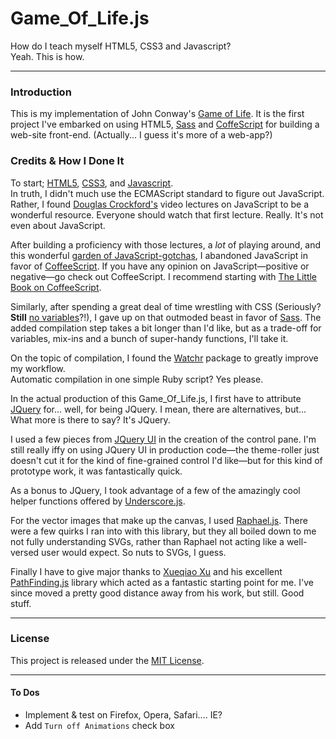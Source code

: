 # Game\_Of\_Life.js #
How do I teach myself HTML5, CSS3 and Javascript?  
Yeah. This is how.

-----

### Introduction ###
This is my implementation of John Conway's [Game of Life](http://en.wikipedia.org/wiki/Conway's_Game_of_Life). It is the first project I've embarked on using HTML5, [Sass](http://sass-lang.com/) and [CoffeScript](http://coffeescript.org/) for building a web-site front-end. (Actually... I guess it's more of a web-app?)

### Credits & How I Done It ###
To start; [HTML5](http://www.quackit.com/html_5/tags/), [CSS3](http://www.w3schools.com/cssref/default.asp), and [Javascript](http://www.ecmascript.org/).  
In truth, I didn't much use the ECMAScript standard to figure out JavaScript. Rather, I found [Douglas Crockford's](http://yuiblog.com/crockford/) video lectures on JavaScript to be a wonderful resource. Everyone should watch that first lecture. Really. It's not even about JavaScript.

After building a proficiency with those lectures, a _lot_ of playing around, and this wonderful [garden of JavaScript-gotchas](http://bonsaiden.github.com/JavaScript-Garden/), I abandoned JavaScript in favor of [CoffeeScript](http://coffeescript.org/). If you have any opinion on JavaScript&mdash;positive or negative&mdash;go check out CoffeeScript. I recommend starting with [The Little Book on CoffeeScript](http://arcturo.github.com/library/coffeescript/).

Similarly, after spending a great deal of time wrestling with CSS (Seriously? **Still** [no variables](http://s3.amazonaws.com/kym-assets/photos/images/original/000/000/578/1234931504682.jpg)?!), I gave up on that outmoded beast in favor of [Sass](http://sass-lang.com/). The added compilation step takes a bit longer than I'd like, but as a trade-off for variables, mix-ins and a bunch of super-handy functions, I'll take it.

On the topic of compilation, I found the [Watchr](https://github.com/mynyml/watchr) package to greatly improve my workflow.  
Automatic compilation in one simple Ruby script? Yes please.

In the actual production of this Game_Of_Life.js, I first have to attribute [JQuery](http://jquery.com/) for... well, for being JQuery. I mean, there are alternatives, but... What more is there to say? It's JQuery.

I used a few pieces from [JQuery UI](http://jqueryui.com/) in the creation of the control pane. I'm still really iffy on using JQuery UI in production code&mdash;the theme-roller just doesn't cut it for the kind of fine-grained control I'd like&mdash;but for this kind of prototype work, it was fantastically quick.

As a bonus to JQuery, I took advantage of a few of the amazingly cool helper functions offered by [Underscore.js](http://documentcloud.github.com/underscore/).

For the vector images that make up the canvas, I used [Raphael.js](http://raphaeljs.com/). There were a few quirks I ran into with this library, but they all boiled down to me not fully understanding SVGs, rather than Raphael not acting like a well-versed user would expect. So nuts to SVGs, I guess.

Finally I have to give major thanks to [Xueqiao Xu](https://github.com/qiao/) and his excellent [PathFinding.js](https://github.com/qiao/PathFinding.js) library which acted as a fantastic starting point for me. I've since moved a pretty good distance away from his work, but still. Good stuff.

-----

### License ###

This project is released under the [MIT License](http://www.opensource.org/licenses/mit-license.php).

-----

#### To Dos ####

 * Implement & test on Firefox, Opera, Safari.... IE?
 * Add `Turn off Animations` check box